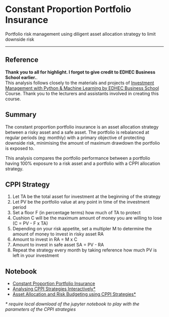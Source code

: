 # Constant Proportion Portfolio Insurance
Portfolio risk management using diligent asset allocation strategy to limit downside risk   

---
## Reference
**Thank you to all for highlight.  I forgot to give credit to EDHEC Business School earlier.**.  
This analysis follows closely to the materials and projects of [Investment Management with Python & Machine Learning by EDHEC Business School](https://online.edhec.edu/en/online-programmes/data-science-and-machine-learning-for-asset-management/) Course.  Thank you to the lecturers and assistants involved in creating this course.

## Summary
The constant proportion portfolio insurance is an asset allocation strategy between a risky asset and a safe asset.  The portfolio is rebalanced at regular periods (eg: monthly) with a primary objective of protecting downside risk, minimising the amount of maximum drawdown the portfolio is exposed to.

This analysis compares the portfolio performance between a portfolio having 100% exposure to a risk asset and a portfolio with a CPPI allocation strategy.

## CPPI Strategy
1. Let TA be the total asset for investment at the beginning of the strategy
2. Let PV be the portfolio value at any point in time of the investment period
3. Set a floor F (in percentage terms) how much of TA to protect
4. Cushion C will be the maximum amount of money you are willing to lose (C = PV - F x TA)
5. Depending on your risk appetite, set a multipler M to determine the amount of money to invest in risky asset RA
6. Amount to invest in RA = M x C
7. Amount to invest in safe asset SA = PV - RA
8. Repeat the strategy every month by taking reference how much PV is left in your investment

## Notebook
- [Constant Proportion Portfolio Insurance](https://github.com/edgetrader/constant-proportion-portfolio-insurance/blob/master/notebook/cppi.ipynb)
- [Analysing CPPI Strategies Interactively*](https://github.com/edgetrader/constant-proportion-portfolio-insurance/blob/master/notebook/interactive-cppi.ipynb)
- [Asset Allocation and Risk Budgeting using CPPI Strategies*](https://github.com/edgetrader/constant-proportion-portfolio-insurance/blob/master/notebook/risk-budgeting-cppi.ipynb)

*\* require local download of the jupyter notebook to play with the parameters of the CPPI strategies*
